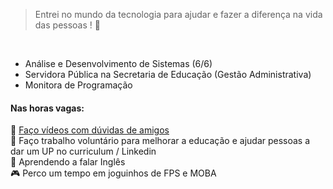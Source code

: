 
> Entrei no mundo da tecnologia para ajudar e fazer a diferença na vida das pessoas ! 💜</p>
<br>  


- Análise e Desenvolvimento de Sistemas (6/6)
- Servidora Pública na Secretaria de Educação (Gestão Administrativa)
- Monitora de Programação

#### Nas horas vagas:
🌱 <a target="_blank" href="https://www.youtube.com/watch?v=OcDCOY1sBdU&list=PLa8Ye6pwKJV9WhFgOepeGmON4h8UozYl0">Faço vídeos com dúvidas de amigos</a></br>
🌱 Faço trabalho voluntário para melhorar a educação e ajudar pessoas a dar um UP no curriculum / Linkedin </br>
🐾 Aprendendo a falar Inglês</br>
🎮 Perco um tempo em joguinhos de FPS e MOBA<br>
